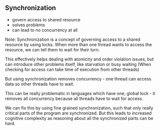 ## Synchronization

- govern access to shared resource
- solves problems
- can lead to no concurrency at all

Note:
Synchronization is a concept of governing access to a shared resource by using locks.
When more than one thread wants to access the resource, we can tell them to wait
for their turn.

This effectively helps dealing with atomicity and order violation issues,
but can introduce other problems itself, like starvation or busy waiting (When
checking for access can take time of execution from other threads)

But using synchronization removes concurrency - one thread can access data
so other threads have to wait.

This can be really problematic in languages which have one, global lock - it removes
all concurrency because all threads have to wait for access.

We can fix this by using fine grained synchronization, such that only really critical
parts of the program are synchronized. But this leads to increased cognitive complexity
as reasoning about all the synchronized parts can be hard.
